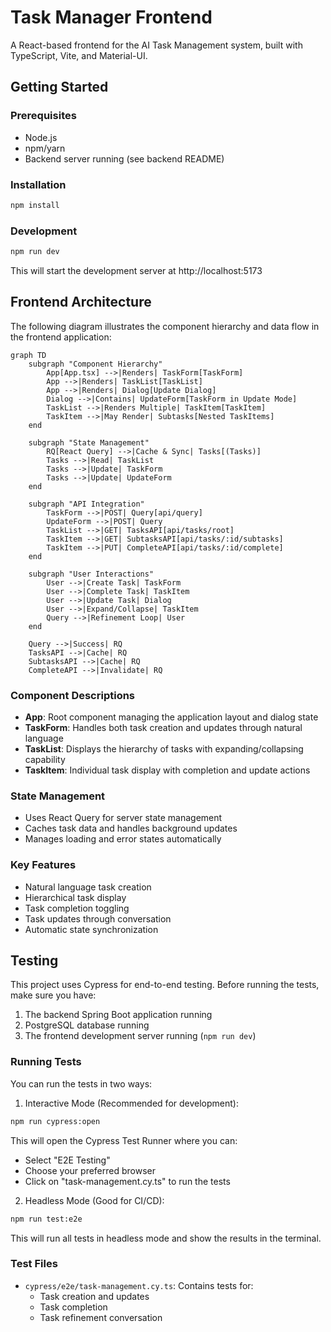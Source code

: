 # Task Manager Frontend

A React-based frontend for the AI Task Management system, built with TypeScript, Vite, and Material-UI.

## Getting Started

### Prerequisites
- Node.js
- npm/yarn
- Backend server running (see backend README)

### Installation
```bash
npm install
```

### Development
```bash
npm run dev
```
This will start the development server at http://localhost:5173

## Frontend Architecture

The following diagram illustrates the component hierarchy and data flow in the frontend application:

```mermaid
graph TD
    subgraph "Component Hierarchy"
        App[App.tsx] -->|Renders| TaskForm[TaskForm]
        App -->|Renders| TaskList[TaskList]
        App -->|Renders| Dialog[Update Dialog]
        Dialog -->|Contains| UpdateForm[TaskForm in Update Mode]
        TaskList -->|Renders Multiple| TaskItem[TaskItem]
        TaskItem -->|May Render| Subtasks[Nested TaskItems]
    end

    subgraph "State Management"
        RQ[React Query] -->|Cache & Sync| Tasks[(Tasks)]
        Tasks -->|Read| TaskList
        Tasks -->|Update| TaskForm
        Tasks -->|Update| UpdateForm
    end

    subgraph "API Integration"
        TaskForm -->|POST| Query[api/query]
        UpdateForm -->|POST| Query
        TaskList -->|GET| TasksAPI[api/tasks/root]
        TaskItem -->|GET| SubtasksAPI[api/tasks/:id/subtasks]
        TaskItem -->|PUT| CompleteAPI[api/tasks/:id/complete]
    end

    subgraph "User Interactions"
        User -->|Create Task| TaskForm
        User -->|Complete Task| TaskItem
        User -->|Update Task| Dialog
        User -->|Expand/Collapse| TaskItem
        Query -->|Refinement Loop| User
    end

    Query -->|Success| RQ
    TasksAPI -->|Cache| RQ
    SubtasksAPI -->|Cache| RQ
    CompleteAPI -->|Invalidate| RQ
```

### Component Descriptions

- **App**: Root component managing the application layout and dialog state
- **TaskForm**: Handles both task creation and updates through natural language
- **TaskList**: Displays the hierarchy of tasks with expanding/collapsing capability
- **TaskItem**: Individual task display with completion and update actions

### State Management
- Uses React Query for server state management
- Caches task data and handles background updates
- Manages loading and error states automatically

### Key Features
- Natural language task creation
- Hierarchical task display
- Task completion toggling
- Task updates through conversation
- Automatic state synchronization

## Testing

This project uses Cypress for end-to-end testing. Before running the tests, make sure you have:

1. The backend Spring Boot application running
2. PostgreSQL database running
3. The frontend development server running (`npm run dev`)

### Running Tests

You can run the tests in two ways:

1. Interactive Mode (Recommended for development):
```bash
npm run cypress:open
```
This will open the Cypress Test Runner where you can:
- Select "E2E Testing"
- Choose your preferred browser
- Click on "task-management.cy.ts" to run the tests

2. Headless Mode (Good for CI/CD):
```bash
npm run test:e2e
```
This will run all tests in headless mode and show the results in the terminal.

### Test Files

- `cypress/e2e/task-management.cy.ts`: Contains tests for:
  - Task creation and updates
  - Task completion
  - Task refinement conversation
